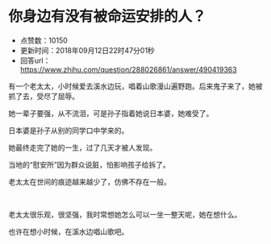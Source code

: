 # 你身边有没有被命运安排的人？
- 点赞数：10150
- 更新时间：2018年09月12日22时47分01秒
- 回答url：https://www.zhihu.com/question/288026861/answer/490419363
<body>
 <p data-pid="zn31qvJQ">有一个老太太，小时候爱去溪水边玩，唱着山歌漫山遍野跑。后来鬼子来了，她被抓了去，受尽了屈辱。</p>
 <p data-pid="seAudidG">她一辈子要强，从不流泪，可是孙子指着她说日本婆，她难受了。</p>
 <p data-pid="uw_IbjQi">日本婆是孙子从别的同学口中学来的。</p>
 <p data-pid="JobhOeF9">她最终走完了她的一生，过了几天才被人发现。</p>
 <p data-pid="MK5PU_SX">当地的“慰安所”因为群众说脏，怕影响孩子给拆了。</p>
 <p data-pid="lEaR56OH">老太太在世间的痕迹越来越少了，仿佛不存在一般。</p>
 <p class="ztext-empty-paragraph"><br></p>
 <p data-pid="khPwncfT">老太太很乐观，很坚强，我时常想她怎么可以一坐一整天呢，她在想什么。</p>
 <p data-pid="HhPkrdr7">也许在想小时候，在溪水边唱山歌吧。</p>
</body>